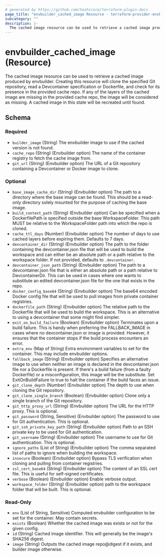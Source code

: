 ```yaml
---
# generated by https://github.com/hashicorp/terraform-plugin-docs
page_title: "envbuilder_cached_image Resource - terraform-provider-envbuilder"
subcategory: ""
description: |-
  The cached image resource can be used to retrieve a cached image produced by envbuilder. Creating this resource will clone the specified Git repository, read a Devcontainer specification or Dockerfile, and check for its presence in the provided cache repo. If any of the layers of the cached image are missing in the provided cache repo, the image will be considered as missing. A cached image in this state will be recreated until found.
---
```


# envbuilder_cached_image (Resource)

The cached image resource can be used to retrieve a cached image produced by envbuilder. Creating this resource will clone the specified Git repository, read a Devcontainer specification or Dockerfile, and check for its presence in the provided cache repo. If any of the layers of the cached image are missing in the provided cache repo, the image will be considered as missing. A cached image in this state will be recreated until found.



<!-- schema generated by tfplugindocs -->
## Schema

### Required

- `builder_image` (String) The envbuilder image to use if the cached version is not found.
- `cache_repo` (String) (Envbuilder option) The name of the container registry to fetch the cache image from.
- `git_url` (String) (Envbuilder option) The URL of a Git repository containing a Devcontainer or Docker image to clone.

### Optional

- `base_image_cache_dir` (String) (Envbuilder option) The path to a directory where the base image can be found. This should be a read-only directory solely mounted for the purpose of caching the base image.
- `build_context_path` (String) (Envbuilder option) Can be specified when a DockerfilePath is specified outside the base WorkspaceFolder. This path MUST be relative to the WorkspaceFolder path into which the repo is cloned.
- `cache_ttl_days` (Number) (Envbuilder option) The number of days to use cached layers before expiring them. Defaults to 7 days.
- `devcontainer_dir` (String) (Envbuilder option) The path to the folder containing the devcontainer.json file that will be used to build the workspace and can either be an absolute path or a path relative to the workspace folder. If not provided, defaults to `.devcontainer`.
- `devcontainer_json_path` (String) (Envbuilder option) The path to a devcontainer.json file that is either an absolute path or a path relative to DevcontainerDir. This can be used in cases where one wants to substitute an edited devcontainer.json file for the one that exists in the repo.
- `docker_config_base64` (String) (Envbuilder option) The base64 encoded Docker config file that will be used to pull images from private container registries.
- `dockerfile_path` (String) (Envbuilder option) The relative path to the Dockerfile that will be used to build the workspace. This is an alternative to using a devcontainer that some might find simpler.
- `exit_on_build_failure` (Boolean) (Envbuilder option) Terminates upon a build failure. This is handy when preferring the FALLBACK_IMAGE in cases where no devcontainer.json or image is provided. However, it ensures that the container stops if the build process encounters an error.
- `extra_env` (Map of String) Extra environment variables to set for the container. This may include envbuilder options.
- `fallback_image` (String) (Envbuilder option) Specifies an alternative image to use when neither an image is declared in the devcontainer.json file nor a Dockerfile is present. If there's a build failure (from a faulty Dockerfile) or a misconfiguration, this image will be the substitute. Set ExitOnBuildFailure to true to halt the container if the build faces an issue.
- `git_clone_depth` (Number) (Envbuilder option) The depth to use when cloning the Git repository.
- `git_clone_single_branch` (Boolean) (Envbuilder option) Clone only a single branch of the Git repository.
- `git_http_proxy_url` (String) (Envbuilder option) The URL for the HTTP proxy. This is optional.
- `git_password` (String, Sensitive) (Envbuilder option) The password to use for Git authentication. This is optional.
- `git_ssh_private_key_path` (String) (Envbuilder option) Path to an SSH private key to be used for Git authentication.
- `git_username` (String) (Envbuilder option) The username to use for Git authentication. This is optional.
- `ignore_paths` (List of String) (Envbuilder option) The comma separated list of paths to ignore when building the workspace.
- `insecure` (Boolean) (Envbuilder option) Bypass TLS verification when cloning and pulling from container registries.
- `ssl_cert_base64` (String) (Envbuilder option) The content of an SSL cert file. This is useful for self-signed certificates.
- `verbose` (Boolean) (Envbuilder option) Enable verbose output.
- `workspace_folder` (String) (Envbuilder option) path to the workspace folder that will be built. This is optional.

### Read-Only

- `env` (List of String, Sensitive) Computed envbuilder configuration to be set for the container. May contain secrets.
- `exists` (Boolean) Whether the cached image was exists or not for the given config.
- `id` (String) Cached image identifier. This will generally be the image's SHA256 digest.
- `image` (String) Outputs the cached image repo@digest if it exists, and builder image otherwise.
